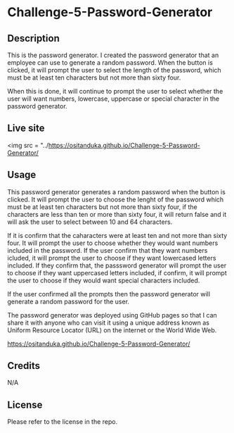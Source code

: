 # Challenge-5-Password-Generator

## Description

This is the password generator. I created the password generator that an employee can use to generate a random password. When the button is clicked, it will prompt the user to select the length of the password, which must be at least ten characters but not more than sixty four. 

When this is done, it will continue to prompt the user to select whether the user will want numbers, lowercase, uppercase or special character in the password generator.
 
## Live site

 <img src = "../https://ositanduka.github.io/Challenge-5-Password-Generator/


## Usage

This password generator generates a random password when the button is clicked. It will prompt the user to choose the lenght of the password which must be at least ten characters but not more than sixty four, if the characters are less than ten or more than sixty four, it will return false and it will ask the user to select between 10 and 64 characters.

If it is confirm that the caharacters were at least ten and not more than sixty four. It will prompt the user to choose whether they would want numbers included in the password. If the user confirm that they want numbers icluded, it will prompt the user to choose if they want lowercased letters included. If they confirm that, the passsword generator will prompt the user to choose if they want uppercased letters included, if confirm, it will prompt the user to choose if they would want special characters included.

If the user confirmed all the prompts then the password generator will generate a random password for the user.

The password generator was deployed using GitHub pages so that I can share it with anyone who can visit it using a unique address known as Uniform Resource Locator (URL) on the internet or the World Wide Web.

https://ositanduka.github.io/Challenge-5-Password-Generator/


## Credits

N/A







## License

Please refer to the license in the repo.



